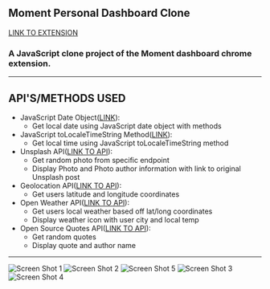 ## Moment Personal Dashboard Clone
[LINK TO EXTENSION]()
### A JavaScript clone project of the Moment dashboard chrome extension.
<hr />

## API'S/METHODS USED

- JavaScript Date Object([LINK](https://developer.mozilla.org/en-US/docs/Web/JavaScript/Reference/Global_Objects/Date)):
    - Get local date using JavaScript date object with methods
- JavaScript toLocaleTimeString Method([LINK](https://developer.mozilla.org/en-US/docs/Web/JavaScript/Reference/Global_Objects/Date/toLocaleString)):
    - Get local time using JavaScript toLocaleTimeString method
- Unsplash API([LINK TO API](https://unsplash.com/developers)):
    - Get random photo from specific endpoint
    - Display Photo and Photo author information with link to original Unsplash post
- Geolocation API([LINK TO API](https://developer.mozilla.org/en-US/docs/Web/API/Geolocation_API/Using_the_Geolocation_API#getting_the_current_position)):
    - Get users latitude and longitude coordinates
- Open Weather API([LINK TO API](https://openweathermap.org/current#geo)):
    - Get users local weather based off lat/long coordinates
    - Display weather icon with user city and local temp
- Open Source Quotes API([LINK TO API](https://github.com/lukePeavey/quotable)):
    - Get random quotes
    - Display quote and author name
<hr />
<img  alt="Screen Shot 1" src="./img/1.png">
<img  alt="Screen Shot 2" src="./img/2.png">
<img  alt="Screen Shot 5" src="./img/5.png">
<img  alt="Screen Shot 3" src="./img/3.png">
<img  alt="Screen Shot 4" src="./img/4.png">